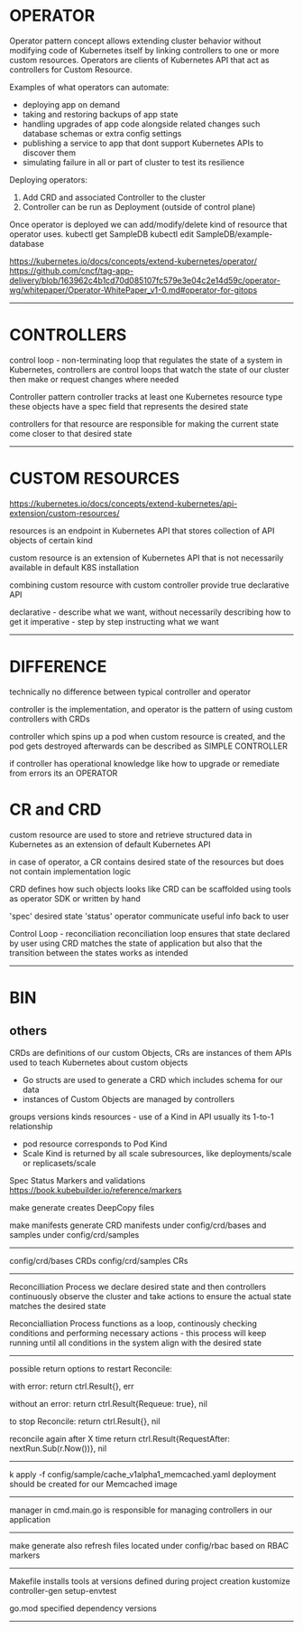 
# OPERATOR
Operator pattern concept allows extending cluster behavior without modifying code of Kubernetes itself by linking controllers to one or more custom resources.
Operators are clients of Kubernetes API that act as controllers for Custom Resource.

Examples of what operators can automate:
- deploying app on demand
- taking and restoring backups of app state
- handling upgrades of app code alongside related changes such database schemas or extra config settings
- publishing a service to app that dont support Kubernetes APIs to discover them
- simulating failure in all or part of cluster to test its resilience


Deploying operators:
1. Add CRD and associated Controller to the cluster
2. Controller can be run as Deployment (outside of control plane)


Once operator is deployed we can add/modify/delete kind of resource that operator uses.
kubectl get SampleDB
kubectl edit SampleDB/example-database


https://kubernetes.io/docs/concepts/extend-kubernetes/operator/
https://github.com/cncf/tag-app-delivery/blob/163962c4b1cd70d085107fc579e3e04c2e14d59c/operator-wg/whitepaper/Operator-WhitePaper_v1-0.md#operator-for-gitops

---

# CONTROLLERS
control loop - non-terminating loop that regulates the state of a system
in Kubernetes, controllers are control loops that watch the state of our cluster then make or request changes where needed

Controller pattern
controller tracks at least one Kubernetes resource type
these objects have a spec field that represents the desired state

controllers for that resource are responsible for making the current state come closer to that desired state

---

# CUSTOM RESOURCES
https://kubernetes.io/docs/concepts/extend-kubernetes/api-extension/custom-resources/

resources is an endpoint in Kubernetes API that stores collection of API objects of certain kind

custom resource is an extension of Kubernetes API that is not necessarily available in default K8S installation

combining custom resource with custom controller provide true declarative API

declarative - describe what we want, without necessarily describing how to get it
imperative - step by step instructing what we want

---

# DIFFERENCE
technically no difference between typical controller and operator

controller is the implementation, and operator is the pattern of using custom controllers with CRDs

controller which spins up a pod when custom resource is created, and the pod gets destroyed afterwards can be described as SIMPLE CONTROLLER

if controller has operational knowledge like how to upgrade or remediate from errors its an
OPERATOR


# CR and CRD

custom resource are used to store and retrieve structured data in Kubernetes as an extension of default Kubernetes API

in case of operator, a CR contains desired state of the resources but does not contain implementation logic

CRD defines how such objects looks like
CRD can be scaffolded using tools as operator SDK or written by hand

'spec' desired state
'status' operator communicate useful info back to user


Control Loop - reconciliation
reconciliation loop ensures that state declared by user using CRD matches the state of application
but also that the transition between the states works as intended

---


# BIN

## others
CRDs are definitions of our custom Objects,
CRs are instances of them
APIs used to teach Kubernetes about custom objects

* Go structs are used to generate a CRD which includes schema for our data
* instances of Custom Objects are managed by controllers


groups
versions
kinds
resources - use of a Kind in API
usually its 1-to-1 relationship

* pod resource corresponds to Pod Kind
* Scale Kind is returned by all scale subresources, like deployments/scale or replicasets/scale


Spec
Status
Markers and validations
https://book.kubebuilder.io/reference/markers


make generate
creates DeepCopy files

make manifests
generate CRD manifests under config/crd/bases
and samples under config/crd/samples

---

config/crd/bases CRDs
config/crd/samples CRs

---

Reconcilliation Process
we declare desired state and then controllers continuously observe the cluster and take actions to ensure the actual state matches the desired state

Reconcialliation Process functions as a loop, continously checking conditions and performing necessary actions - this process will keep running until all conditions in the system align with the desired state

---

possible return options to restart Reconcile:

with error:
return ctrl.Result{}, err

without an error:
return ctrl.Result{Requeue: true}, nil

to stop Reconcile:
return ctrl.Result{}, nil

reconcile again after X time
return ctrl.Result{RequestAfter: nextRun.Sub(r.Now())}, nil

---

k apply -f config/sample/cache_v1alpha1_memcached.yaml
deployment should be created for our Memcached image

---

manager in cmd.main.go is responsible for managing controllers in our application

---

make generate also refresh files located under config/rbac
based on RBAC markers

---

Makefile installs tools at versions defined during project creation
kustomize
controller-gen
setup-envtest

go.mod specified dependency versions

---
